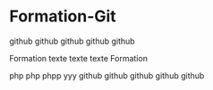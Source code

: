 # Formation-Git

github github github
github github

Formation
texte
texte
texte
Formation



php php
phpp
yyy
github github github
github github

